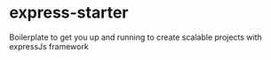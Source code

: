 # express-starter

Boilerplate to get you up and running to create scalable projects with expressJs framework
